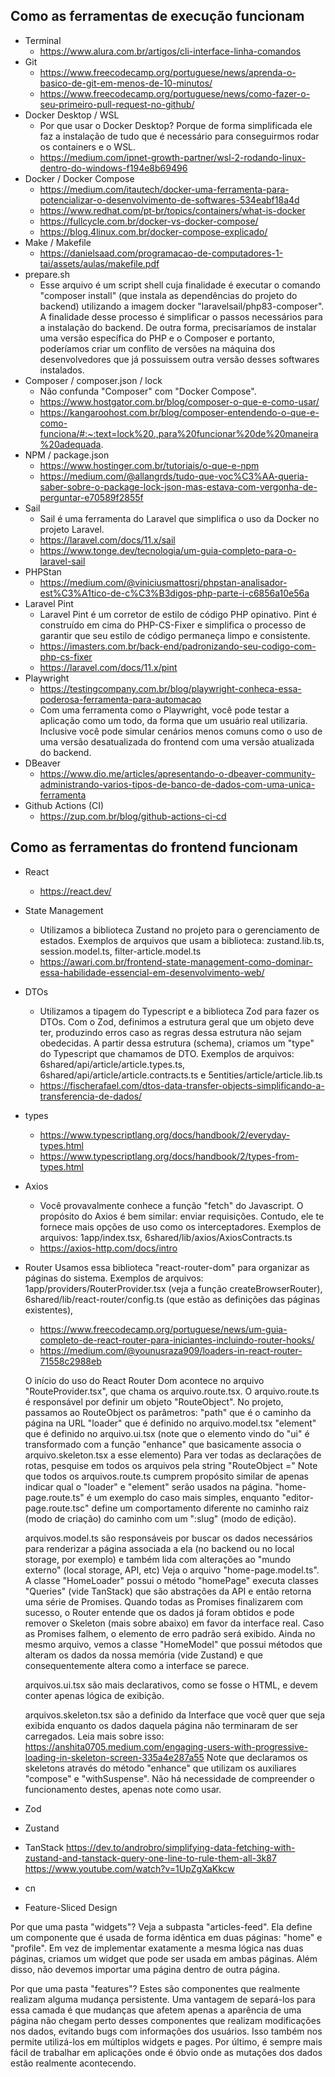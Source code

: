 ## Como as ferramentas de execução funcionam

- Terminal
    - https://www.alura.com.br/artigos/cli-interface-linha-comandos
- Git
    - https://www.freecodecamp.org/portuguese/news/aprenda-o-basico-de-git-em-menos-de-10-minutos/
    - https://www.freecodecamp.org/portuguese/news/como-fazer-o-seu-primeiro-pull-request-no-github/
- Docker Desktop / WSL
    - Por que usar o Docker Desktop? Porque de forma simplificada ele faz a instalação de tudo que é necessário para conseguirmos rodar os containers e o WSL.
    - https://medium.com/ipnet-growth-partner/wsl-2-rodando-linux-dentro-do-windows-f194e8b69496
- Docker / Docker Compose
    - https://medium.com/itautech/docker-uma-ferramenta-para-potencializar-o-desenvolvimento-de-softwares-534eabf18a4d
    - https://www.redhat.com/pt-br/topics/containers/what-is-docker
    - https://fullcycle.com.br/docker-vs-docker-compose/
    - https://blog.4linux.com.br/docker-compose-explicado/
- Make / Makefile
    - https://danielsaad.com/programacao-de-computadores-1-tai/assets/aulas/makefile.pdf
- prepare.sh
    - Esse arquivo é um script shell cuja finalidade é executar o comando "composer install" (que instala as dependências do projeto do backend) utilizando a imagem docker "laravelsail/php83-composer".
    A finalidade desse processo é simplificar o passos necessários para a instalação do backend. De outra forma, precisaríamos de instalar uma versão específica do PHP e o Composer e portanto, poderíamos criar um conflito de versões na máquina dos desenvolvedores que já possuissem outra versão desses softwares instalados.
- Composer / composer.json / lock
    - Não confunda "Composer" com "Docker Compose".
    - https://www.hostgator.com.br/blog/composer-o-que-e-como-usar/
    - https://kangaroohost.com.br/blog/composer-entendendo-o-que-e-como-funciona/#:~:text=lock%20.,para%20funcionar%20de%20maneira%20adequada.
- NPM / package.json
    - https://www.hostinger.com.br/tutoriais/o-que-e-npm
    - https://medium.com/@allangrds/tudo-que-voc%C3%AA-queria-saber-sobre-o-package-lock-json-mas-estava-com-vergonha-de-perguntar-e70589f2855f
- Sail
    - Sail é uma ferramenta do Laravel que simplifica o uso da Docker no projeto Laravel.
    - https://laravel.com/docs/11.x/sail
    - https://www.tonge.dev/tecnologia/um-guia-completo-para-o-laravel-sail
- PHPStan
    - https://medium.com/@viniciusmattosrj/phpstan-analisador-est%C3%A1tico-de-c%C3%B3digos-php-parte-i-c6856a10e56a
- Laravel Pint
    - Laravel Pint é um corretor de estilo de código PHP opinativo. Pint é construído em cima do PHP-CS-Fixer e simplifica o processo de garantir que seu estilo de código permaneça limpo e consistente.
    - https://imasters.com.br/back-end/padronizando-seu-codigo-com-php-cs-fixer
    - https://laravel.com/docs/11.x/pint
- Playwright
    - https://testingcompany.com.br/blog/playwright-conheca-essa-poderosa-ferramenta-para-automacao
    - Com uma ferramenta como o Playwright, você pode testar a aplicação como um todo, da forma que um usuário real utilizaria. Inclusive você pode simular cenários menos comuns como o uso de uma versão desatualizada do frontend com uma versão atualizada do backend.
- DBeaver
    - https://www.dio.me/articles/apresentando-o-dbeaver-community-administrando-varios-tipos-de-banco-de-dados-com-uma-unica-ferramenta
- Github Actions (CI)
    - https://zup.com.br/blog/github-actions-ci-cd

## Como as ferramentas do frontend funcionam

- React
    - https://react.dev/
- State Management
    - Utilizamos a biblioteca Zustand no projeto para o gerenciamento de estados. Exemplos de arquivos que usam a biblioteca: zustand.lib.ts, session.model.ts, filter-article.model.ts
    - https://awari.com.br/frontend-state-management-como-dominar-essa-habilidade-essencial-em-desenvolvimento-web/
- DTOs
    - Utilizamos a tipagem do Typescript e a biblioteca Zod para fazer os DTOs.
    Com o Zod, definimos a estrutura geral que um objeto deve ter, produzindo erros caso as regras dessa estrutura não sejam obedecidas.
    A partir dessa estrutura (schema), criamos um "type" do Typescript que chamamos de DTO.
    Exemplos de arquivos: 6shared/api/article/article.types.ts, 6shared/api/article/article.contracts.ts e 5entities/article/article.lib.ts
    - https://fischerafael.com/dtos-data-transfer-objects-simplificando-a-transferencia-de-dados/
- types
    - https://www.typescriptlang.org/docs/handbook/2/everyday-types.html
    - https://www.typescriptlang.org/docs/handbook/2/types-from-types.html
- Axios
    - Você provavalmente conhece a função "fetch" do Javascript. O propósito do Axios é bem similar: enviar requisições. Contudo, ele te fornece mais opções de uso como os interceptadores.
    Exemplos de arquivos: 1app/index.tsx, 6shared/lib/axios/AxiosContracts.ts
    - https://axios-http.com/docs/intro
- Router
    Usamos essa biblioteca "react-router-dom" para organizar as páginas do sistema.
    Exemplos de arquivos: 1app/providers/RouterProvider.tsx (veja a função createBrowserRouter), 6shared/lib/react-router/config.ts (que estão as definições das páginas existentes), 
    - https://www.freecodecamp.org/portuguese/news/um-guia-completo-de-react-router-para-iniciantes-incluindo-router-hooks/
    - https://medium.com/@younusraza909/loaders-in-react-router-71558c2988eb

    O início do uso do React Router Dom acontece no arquivo "RouteProvider.tsx", que chama os arquivo.route.tsx.
    O arquivo.route.ts é responsável por definir um objeto "RouteObject". No projeto, passamos ao RouteObject os parâmetros:
            "path" que é o caminho da página na URL
            "loader" que é definido no arquivo.model.tsx
            "element" que é definido no arquivo.ui.tsx
                (note que o elemento vindo do "ui" é transformado com a função "enhance" que basicamente associa o arquivo.skeleton.tsx a esse elemento)
    Para ver todas as declarações de rotas, pesquise em todos os arquivos pela string "RouteObject ="
    Note que todos os arquivos.route.ts cumprem propósito similar de apenas indicar qual o "loader" e "element" serão usados na página.
    "home-page.route.ts" é um exemplo do caso mais simples, enquanto "editor-page.route.tsc" define um comportamento diferente no caminho raiz (modo de criação) do caminho com um ":slug" (modo de edição).

    arquivos.model.ts são responsáveis por buscar os dados necessários para renderizar a página associada a ela (no backend ou no local storage, por exemplo) e também lida com alterações ao "mundo externo" (local storage, API, etc)
    Veja o arquivo "home-page.model.ts". A classe "HomeLoader" possui o método "homePage" executa classes "Queries" (vide TanStack) que são abstrações da API e então retorna uma série de Promises. Quando todas as Promises finalizarem com sucesso, o Router entende que os dados já foram obtidos e pode remover o Skeleton (mais sobre abaixo) em favor da interface real. Caso as Promises falhem, o elemento de erro padrão será exibido.
    Ainda no mesmo arquivo, vemos a classe "HomeModel" que possui métodos que alteram os dados da nossa memória (vide Zustand) e que consequentemente altera como a interface se parece.

    arquivos.ui.tsx são mais declarativos, como se fosse o HTML, e devem conter apenas lógica de exibição.
    
    arquivos.skeleton.tsx são a definido da Interface que você quer que seja exibida enquanto os dados daquela página não terminaram de ser carregados.
    Leia mais sobre isso: https://anshita0705.medium.com/engaging-users-with-progressive-loading-in-skeleton-screen-335a4e287a55
    Note que declaramos os skeletons através do método "enhance" que utilizam os auxiliares "compose" e "withSuspense". Não há necessidade de compreender o funcionamento destes, apenas note como usar.

- Zod
- Zustand
- TanStack
    https://dev.to/androbro/simplifying-data-fetching-with-zustand-and-tanstack-query-one-line-to-rule-them-all-3k87
    https://www.youtube.com/watch?v=1UpZgXaKkcw
- cn
- Feature-Sliced Design

Por que uma pasta "widgets"?
Veja a subpasta "articles-feed". Ela define um componente que é usada de forma idêntica em duas páginas: "home" e "profile". Em vez de implementar exatamente a mesma lógica nas duas páginas, criamos um widget que pode ser usada em ambas páginas. Além disso, não devemos importar uma página dentro de outra página.

Por que uma pasta "features"?
Estes são componentes que realmente realizam alguma mudança persistente.
Uma vantagem de separá-los para essa camada é que mudanças que afetem apenas a aparência de uma página não chegam perto desses componentes que realizam modificações nos dados, evitando bugs com informações dos usuários.
Isso também nos permite utilizá-los em múltiplos widgets e pages.
Por último, é sempre mais fácil de trabalhar em aplicações onde é óbvio onde as mutações dos dados estão realmente acontecendo.
